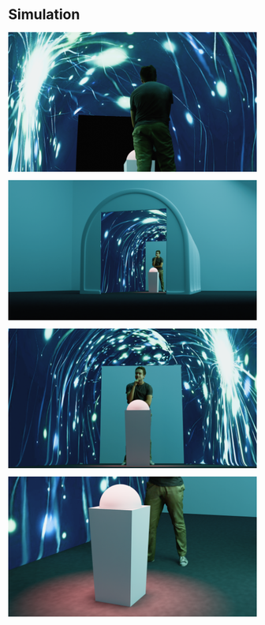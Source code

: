 # Simulation

![Simulaton 1](Simulation_internature_1.png)

![Simulaton 2](Simulation_internature_2.png)

![Simulaton 3](Simulation_internature_3.png)

![Simulaton 4](Simulation_internature_4.png)
